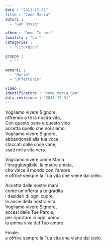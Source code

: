 ```yaml
---
date : "2011-12-31"
title : "Come Maria"
autori : 
  - "Gen Rosso"

album : "Dove Tu sei"
tonalita : "La-"
categories : 
  - "Liturgica"

gruppo : 
  - ""

momenti : 
  - "Maria"
  - "Offertorio"

video : 
identificatore : "come_maria_gen"
data_revisione : "2011-12-31"
---
```

  
  
 Vogliamo vivere Signore,   
offrendo a te la nostra vita,   
Con questo pane e questo vino   
accetta quello che noi siamo.   
Vogliamo vivere Signore,   
abbandonati alla tua voce,   
staccati dalle cose vane,   
ssati nella vita vera.   
  
  
Vogliamo vivere  come Maria   
l'irraggiungibile,  la madre amata,   
che vince il mondo con l'amore   
e offrire sempre la Tua vita che viene dal cielo.  
  
  
 Accetta dalle nostre mani   
come un'offerta a te gradita   
i desideri di ogni cuore,   
le ansie della nostra vita.   
Vogliamo vivere Signore,   
accesi dalle Tue Parole,   
per riportare in ogni uomo   
la amma viva del Tuo amore.   
  
  
Finale:  
e offrire sempre la Tua vita che viene dal cielo.  
  
  
  
